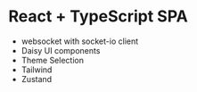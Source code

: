 # React + TypeScript SPA

- websocket with socket-io client
- Daisy UI components
- Theme Selection
- Tailwind
- Zustand
